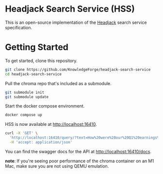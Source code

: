 # Headjack Search Service (HSS)

This is an open-source implementation of the [Headjack](https://github.com/KnowledgeForge/headjack)
search service specification.

# Getting Started

To get started, clone this repository.

```sh
git clone https://github.com/KnowledgeForge/headjack-search-service
cd headjack-search-service
```

Pull the chroma repo that's included as a submodule.

```sh
git submodule init
git submodule update
```

Start the docker compose environment.

```sh
docker compose up
```

HSS is now available at [http://localhost:16410](http://localhost:16410).
```sh
curl -X 'GET' \
  'http://localhost:16410/query/?text=How%20were%20our%20Q1%20earnings%20this%20year%3F&collection=knowledge&n=1' \
  -H 'accept: application/json'
```

You can find the swagger docs for the API at [http://localhost:16410/docs](http://localhost:16410/docs).

**note**: If you're seeing poor performance of the chroma container on an M1 Mac, make sure you are not using QEMU emulation.
